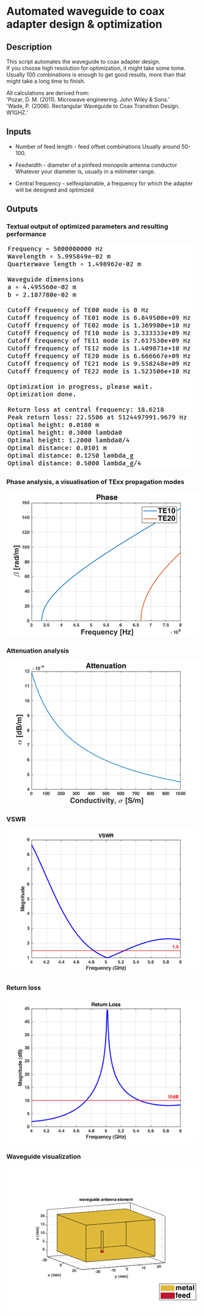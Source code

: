 # Automated waveguide to coax adapter design &amp; optimization

## Description
This script automates the waveguide to coax adapter design.  
If you choose high resolution for optimization, it might take some tome.  
Usually 100 combinations is enough to get good results, more than that might take a long time to finish.  
  
All calculations are derived from:  
'Pozar, D. M. (2011). Microwave engineering. John Wiley & Sons.'  
'Wade, P. (2006). Rectangular Waveguide to Coax Transition Design. W1GHZ.'  
  
## Inputs
* Number of feed length - feed offset combinations
  Usually around 50-100.

* Feedwidth - diameter of a pinfeed monopole antenna conductor
  Whatever your diameter is, usually in a milimeter range.

* Central frequency - selfexplainable, a frequency for which the adapter will be designed and optimized


## Outputs

### Textual output of optimized parameters and resulting performance  
![Output](https://github.com/dnemec/waveguide_to_coax/blob/master/Images/Output.png?raw=true)
  
### Phase analysis, a visualisation of TExx propagation modes
![Phase](https://github.com/dnemec/waveguide_to_coax/blob/master/Images/Phase.png?raw=true)
  
### Attenuation analysis
![Attenuation](https://github.com/dnemec/waveguide_to_coax/blob/master/Images/Attenuation.png?raw=true)
  
### VSWR
![VSWR](https://github.com/dnemec/waveguide_to_coax/blob/master/Images/VSWR.png?raw=true)
  
### Return loss
![RL](https://github.com/dnemec/waveguide_to_coax/blob/master/Images/Returnloss.png?raw=true)
  
### Waveguide visualization
![WG](https://github.com/dnemec/waveguide_to_coax/blob/master/Images/Waveguide.png?raw=true)
